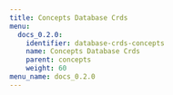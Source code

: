 ```yaml
---
title: Concepts Database Crds
menu:
  docs_0.2.0:
    identifier: database-crds-concepts
    name: Concepts Database Crds
    parent: concepts
    weight: 60
menu_name: docs_0.2.0
---
```

